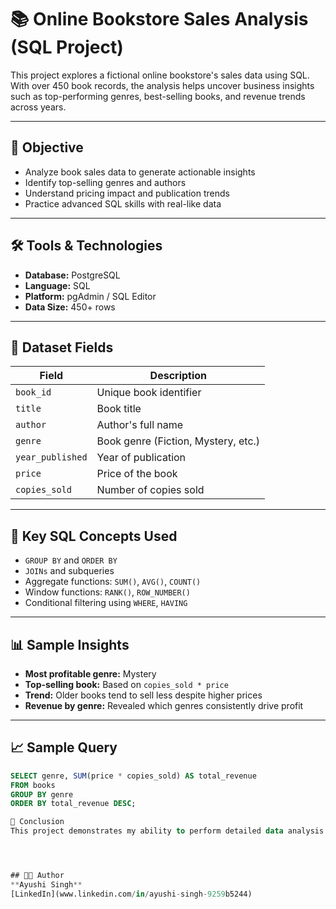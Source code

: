 # 📚 Online Bookstore Sales Analysis (SQL Project)

This project explores a fictional online bookstore's sales data using SQL. With over 450 book records, the analysis helps uncover business insights such as top-performing genres, best-selling books, and revenue trends across years.

---

## 📌 Objective

- Analyze book sales data to generate actionable insights  
- Identify top-selling genres and authors  
- Understand pricing impact and publication trends  
- Practice advanced SQL skills with real-like data

---

## 🛠️ Tools & Technologies

- **Database:** PostgreSQL  
- **Language:** SQL  
- **Platform:** pgAdmin / SQL Editor  
- **Data Size:** 450+ rows

---

## 📂 Dataset Fields

| Field           | Description                          |
|----------------|--------------------------------------|
| `book_id`       | Unique book identifier               |
| `title`         | Book title                           |
| `author`        | Author's full name                   |
| `genre`         | Book genre (Fiction, Mystery, etc.)  |
| `year_published`| Year of publication                  |
| `price`         | Price of the book                    |
| `copies_sold`   | Number of copies sold                |

---

## 🧠 Key SQL Concepts Used

- `GROUP BY` and `ORDER BY`  
- `JOINs` and subqueries  
- Aggregate functions: `SUM()`, `AVG()`, `COUNT()`  
- Window functions: `RANK()`, `ROW_NUMBER()`  
- Conditional filtering using `WHERE`, `HAVING`

---

## 📊 Sample Insights

- **Most profitable genre:** Mystery  
- **Top-selling book:** Based on `copies_sold * price`  
- **Trend:** Older books tend to sell less despite higher prices  
- **Revenue by genre:** Revealed which genres consistently drive profit

---

## 📈 Sample Query

```sql
SELECT genre, SUM(price * copies_sold) AS total_revenue
FROM books
GROUP BY genre
ORDER BY total_revenue DESC;

📌 Conclusion
This project demonstrates my ability to perform detailed data analysis using SQL and communicate insights in a business-relevant context. It showcases both technical and analytical thinking, making it suitable for real-world applications.




## 👩‍💻 Author
**Ayushi Singh**  
[LinkedIn](www.linkedin.com/in/ayushi-singh-9259b5244)
